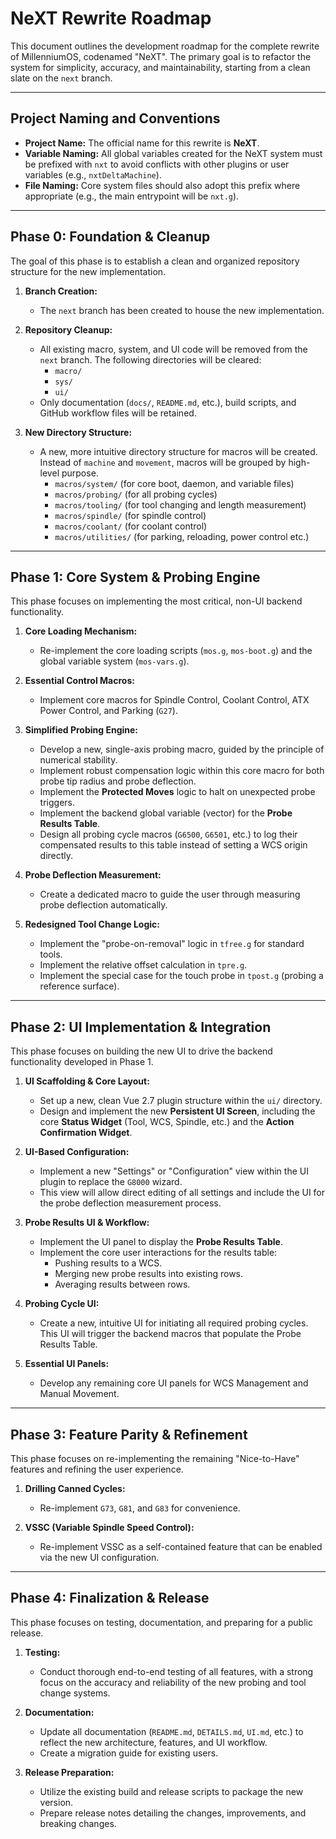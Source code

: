 # NeXT Rewrite Roadmap

This document outlines the development roadmap for the complete rewrite of MillenniumOS, codenamed "NeXT". The primary goal is to refactor the system for simplicity, accuracy, and maintainability, starting from a clean slate on the `next` branch.

---

## Project Naming and Conventions

- **Project Name:** The official name for this rewrite is **NeXT**.
- **Variable Naming:** All global variables created for the NeXT system must be prefixed with `nxt` to avoid conflicts with other plugins or user variables (e.g., `nxtDeltaMachine`).
- **File Naming:** Core system files should also adopt this prefix where appropriate (e.g., the main entrypoint will be `nxt.g`).

---

## Phase 0: Foundation & Cleanup

The goal of this phase is to establish a clean and organized repository structure for the new implementation.

1.  **Branch Creation:**
    *   The `next` branch has been created to house the new implementation.

2.  **Repository Cleanup:**
    *   All existing macro, system, and UI code will be removed from the `next` branch. The following directories will be cleared:
        *   `macro/`
        *   `sys/`
        *   `ui/`
    *   Only documentation (`docs/`, `README.md`, etc.), build scripts, and GitHub workflow files will be retained.

3.  **New Directory Structure:**
    *   A new, more intuitive directory structure for macros will be created. Instead of `machine` and `movement`, macros will be grouped by high-level purpose.
        *   `macros/system/` (for core boot, daemon, and variable files)
        *   `macros/probing/` (for all probing cycles)
        *   `macros/tooling/` (for tool changing and length measurement)
        *   `macros/spindle/` (for spindle control)
        *   `macros/coolant/` (for coolant control)
        *   `macros/utilities/` (for parking, reloading, power control etc.)

---

## Phase 1: Core System & Probing Engine

This phase focuses on implementing the most critical, non-UI backend functionality.

1.  **Core Loading Mechanism:**
    *   Re-implement the core loading scripts (`mos.g`, `mos-boot.g`) and the global variable system (`mos-vars.g`).

2.  **Essential Control Macros:**
    *   Implement core macros for Spindle Control, Coolant Control, ATX Power Control, and Parking (`G27`).

3.  **Simplified Probing Engine:**
    *   Develop a new, single-axis probing macro, guided by the principle of numerical stability.
    *   Implement robust compensation logic within this core macro for both probe tip radius and probe deflection.
    *   Implement the **Protected Moves** logic to halt on unexpected probe triggers.
    *   Implement the backend global variable (vector) for the **Probe Results Table**.
    *   Design all probing cycle macros (`G6500`, `G6501`, etc.) to log their compensated results to this table instead of setting a WCS origin directly.

4.  **Probe Deflection Measurement:**
    *   Create a dedicated macro to guide the user through measuring probe deflection automatically.

5.  **Redesigned Tool Change Logic:**
    *   Implement the "probe-on-removal" logic in `tfree.g` for standard tools.
    *   Implement the relative offset calculation in `tpre.g`.
    *   Implement the special case for the touch probe in `tpost.g` (probing a reference surface).

---

## Phase 2: UI Implementation & Integration

This phase focuses on building the new UI to drive the backend functionality developed in Phase 1.

1.  **UI Scaffolding & Core Layout:**
    *   Set up a new, clean Vue 2.7 plugin structure within the `ui/` directory.
    *   Design and implement the new **Persistent UI Screen**, including the core **Status Widget** (Tool, WCS, Spindle, etc.) and the **Action Confirmation Widget**.

2.  **UI-Based Configuration:**
    *   Implement a new "Settings" or "Configuration" view within the UI plugin to replace the `G8000` wizard.
    *   This view will allow direct editing of all settings and include the UI for the probe deflection measurement process.

3.  **Probe Results UI & Workflow:**
    *   Implement the UI panel to display the **Probe Results Table**.
    *   Implement the core user interactions for the results table:
        *   Pushing results to a WCS.
        *   Merging new probe results into existing rows.
        *   Averaging results between rows.

4.  **Probing Cycle UI:**
    *   Create a new, intuitive UI for initiating all required probing cycles. This UI will trigger the backend macros that populate the Probe Results Table.

5.  **Essential UI Panels:**
    *   Develop any remaining core UI panels for WCS Management and Manual Movement.

---

## Phase 3: Feature Parity & Refinement

This phase focuses on re-implementing the remaining "Nice-to-Have" features and refining the user experience.

1.  **Drilling Canned Cycles:**
    *   Re-implement `G73`, `G81`, and `G83` for convenience.

2.  **VSSC (Variable Spindle Speed Control):**
    *   Re-implement VSSC as a self-contained feature that can be enabled via the new UI configuration.

---

## Phase 4: Finalization & Release

This phase focuses on testing, documentation, and preparing for a public release.

1.  **Testing:**
    *   Conduct thorough end-to-end testing of all features, with a strong focus on the accuracy and reliability of the new probing and tool change systems.

2.  **Documentation:**
    *   Update all documentation (`README.md`, `DETAILS.md`, `UI.md`, etc.) to reflect the new architecture, features, and UI workflow.
    *   Create a migration guide for existing users.

3.  **Release Preparation:**
    *   Utilize the existing build and release scripts to package the new version.
    *   Prepare release notes detailing the changes, improvements, and breaking changes.
